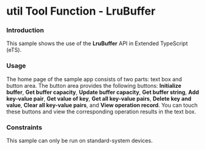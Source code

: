# util Tool Function - LruBuffer



### Introduction

This sample shows the use of the **LruBuffer** API in Extended TypeScript (eTS).

### Usage

The home page of the sample app consists of two parts: text box and button area. The button area provides the following buttons: **Initialize buffer**, **Get buffer capacity**, **Update buffer capacity**, **Get buffer string**, **Add key-value pair**, **Get value of key**, **Get all key-value pairs**, **Delete key and value**, **Clear all key-value pairs**, and **View operation record**. You can touch these buttons and view the corresponding operation results in the text box.

### Constraints

This sample can only be run on standard-system devices.
